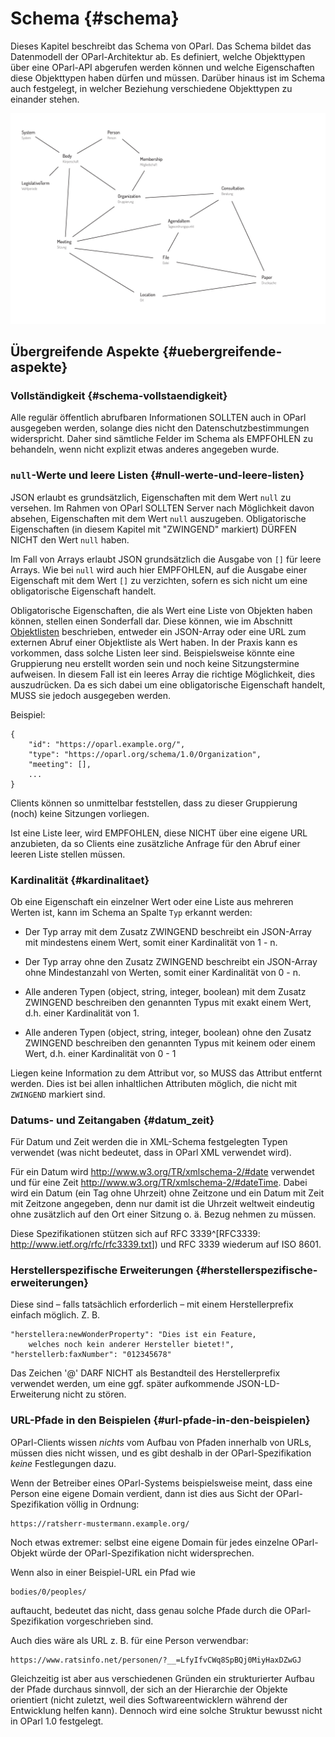 # Schema {#schema}

Dieses Kapitel beschreibt das Schema von OParl. Das Schema bildet das
Datenmodell der OParl-Architektur ab. Es definiert, welche Objekttypen
über eine OParl-API abgerufen werden können und welche Eigenschaften
diese Objekttypen haben dürfen und müssen. Darüber hinaus ist im Schema
auch festgelegt, in welcher Beziehung verschiedene Objekttypen zu
einander stehen.

![OParl Objekttypen: Ein Überblick](images/objekttypen_graph.png)


## Übergreifende Aspekte {#uebergreifende-aspekte}

### Vollständigkeit {#schema-vollstaendigkeit}

Alle regulär öffentlich abrufbaren Informationen SOLLTEN auch in OParl ausgegeben werden, solange dies nicht den Datenschutzbestimmungen widerspricht. Daher sind sämtliche Felder im Schema als EMPFOHLEN zu behandeln, wenn nicht explizit etwas anderes angegeben wurde.


### `null`-Werte und leere Listen {#null-werte-und-leere-listen}

JSON erlaubt es grundsätzlich, Eigenschaften mit dem Wert `null` zu versehen.
Im Rahmen von OParl SOLLTEN Server nach Möglichkeit davon absehen, Eigenschaften
mit dem Wert `null` auszugeben. Obligatorische Eigenschaften (in diesem Kapitel mit "ZWINGEND" markiert) DÜRFEN NICHT den Wert `null` haben.

Im Fall von Arrays erlaubt JSON grundsätzlich die Ausgabe von `[]` für leere Arrays.
Wie bei `null` wird auch hier EMPFOHLEN, auf die Ausgabe einer Eigenschaft mit dem Wert `[]` zu verzichten, sofern es sich nicht um eine obligatorische Eigenschaft handelt.

Obligatorische Eigenschaften, die als Wert eine Liste von Objekten haben können,
stellen einen Sonderfall dar. Diese können, wie im Abschnitt
[Objektlisten](#objektlisten) beschrieben, entweder ein JSON-Array oder eine
URL zum externen Abruf einer Objektliste als Wert haben. In der Praxis kann es
vorkommen, dass solche Listen leer sind. Beispielsweise könnte eine Gruppierung
neu erstellt worden sein und noch keine Sitzungstermine aufweisen. In diesem
Fall ist ein leeres Array die richtige Möglichkeit, dies auszudrücken. Da es sich
dabei um eine obligatorische Eigenschaft handelt, MUSS sie jedoch ausgegeben werden.

Beispiel:

~~~~~  {#schema_ex1 .json}
{
    "id": "https://oparl.example.org/",
    "type": "https://oparl.org/schema/1.0/Organization",
    "meeting": [],
    ...
}
~~~~~

Clients können so unmittelbar feststellen, dass zu dieser Gruppierung (noch) keine
Sitzungen vorliegen.

Ist eine Liste leer, wird EMPFOHLEN, diese NICHT über eine eigene URL anzubieten,
da so Clients eine zusätzliche Anfrage für den Abruf einer leeren Liste stellen
müssen.


### Kardinalität {#kardinalitaet}

Ob eine Eigenschaft ein einzelner Wert oder eine Liste aus mehreren Werten ist,
kann im Schema an Spalte `Typ` erkannt werden:

* Der Typ array mit dem Zusatz ZWINGEND beschreibt ein JSON-Array mit mindestens einem
  Wert, somit einer Kardinalität von 1 - n.

* Der Typ array ohne den Zusatz ZWINGEND beschreibt ein JSON-Array ohne Mindestanzahl
  von Werten, somit einer Kardinalität von 0 - n.

* Alle anderen Typen (object, string, integer, boolean) mit dem Zusatz ZWINGEND beschreiben
  den genannten Typus mit exakt einem Wert, d.h. einer Kardinalität von 1.
  
* Alle anderen Typen (object, string, integer, boolean) ohne den Zusatz ZWINGEND beschreiben
  den genannten Typus mit keinem oder einem Wert, d.h. einer Kardinalität von 0 - 1
  
Liegen keine Information zu dem Attribut vor, so MUSS das Attribut entfernt werden.
Dies ist bei allen inhaltlichen Attributen möglich, die nicht mit `ZWINGEND` markiert
sind.


### Datums- und Zeitangaben  {#datum_zeit}

Für Datum und Zeit werden die in XML-Schema festgelegten Typen verwendet
(was nicht bedeutet, dass in OParl XML verwendet wird).

Für ein Datum wird http://www.w3.org/TR/xmlschema-2/#date verwendet und
für eine Zeit http://www.w3.org/TR/xmlschema-2/#dateTime. Dabei wird ein
Datum (ein Tag ohne Uhrzeit) ohne Zeitzone und ein Datum mit Zeit mit
Zeitzone angegeben, denn nur damit ist die Uhrzeit weltweit eindeutig
ohne zusätzlich auf den Ort einer Sitzung o. ä. Bezug nehmen zu müssen.

Diese Spezifikationen stützen sich auf RFC 3339^[RFC3339:
<http://www.ietf.org/rfc/rfc3339.txt>]) und RFC 3339 wiederum auf ISO 8601.

### Herstellerspezifische Erweiterungen {#herstellerspezifische-erweiterungen}

Diese sind – falls tatsächlich erforderlich – mit einem Herstellerprefix einfach möglich. Z. B.

~~~~~
"herstellera:newWonderProperty": "Dies ist ein Feature,
    welches noch kein anderer Hersteller bietet!",
"herstellerb:faxNumber": "012345678"
~~~~~

Das Zeichen '@' DARF NICHT als Bestandteil des Herstellerprefix verwendet werden,
um eine ggf. später aufkommende JSON-LD-Erweiterung nicht zu stören.

### URL-Pfade in den Beispielen {#url-pfade-in-den-beispielen}

OParl-Clients wissen *nichts* vom Aufbau von Pfaden innerhalb von URLs,
müssen dies nicht wissen, und es gibt deshalb in der OParl-Spezifikation
*keine* Festlegungen dazu.

Wenn der Betreiber eines OParl-Systems beispielsweise meint, dass eine
Person eine eigene Domain verdient, dann ist dies aus Sicht der OParl-Spezifikation
völlig in Ordnung:

    https://ratsherr-mustermann.example.org/

Noch etwas extremer: selbst eine eigene Domain für jedes einzelne
OParl-Objekt würde der OParl-Spezifikation nicht widersprechen.

Wenn also in einer Beispiel-URL ein Pfad wie

    bodies/0/peoples/

auftaucht, bedeutet das nicht, dass genau solche Pfade durch
die OParl-Spezifikation vorgeschrieben sind.

Auch dies wäre als URL z. B. für eine Person verwendbar:

    https://www.ratsinfo.net/personen/?__=LfyIfvCWq8SpBQj0MiyHaxDZwGJ

Gleichzeitig ist aber aus verschiedenen Gründen ein strukturierter Aufbau
der Pfade durchaus sinnvoll, der sich an der Hierarchie der Objekte
orientiert (nicht zuletzt, weil dies Softwareentwicklern während der
Entwicklung helfen kann). Dennoch wird eine solche Struktur bewusst
nicht in OParl 1.0 festgelegt.
